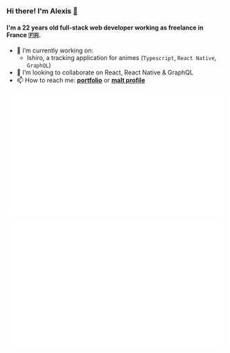### Hi there! I'm Alexis [ 👋](http://alexistalon.com/)
#### I'm a 22 years old full-stack web developer working as freelance in France 🇫🇷.

- 🔭 I’m currently working on:
  - Ishiro, a tracking application for animes (`Typescript`, `React Native`, `GraphQL`)
- 👯 I’m looking to collaborate on React, React Native & GraphQL
- 📫 How to reach me: **[portfolio](http://alexistalon.com)** or **[malt profile](https://www.malt.fr/profile/alexistalon)**

![](https://github.com/Nolat/github-stats/blob/master/generated/overview.svg)
![](https://github.com/Nolat/github-stats/blob/master/generated/languages.svg)
